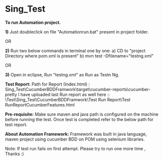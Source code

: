 # Sing_Test

**To run  Automation project.**

**1)**  Just doubleclick on file "Automationrun.bat"  present in project folder.

OR

**2)** Run two below commands in terminal one by one:
a) CD to "project Directory where pom.xml is present"
b) mvn test -Dfilename="testng.xml"

OR

**3)** Open in eclipse,  Run "testng.xml"  as Run as Testn Ng. 

**Test Report:**
Path for Report (Index.html) :  Sing_Test\CucumberBDDFramwork\target\cucumber-reports\cucumber-pretty
 I have uploaded last Run report as well here  :: \Test\Sing_Test\CucumberBDDFramwork\Test Run Report\Test RunReportCucumberFeatures.html


**Pre-requisite:**  Make sure maven and java path is configured on the machine before running the test.
Once  test is completed refer to the below path for test report.


**About Automation Framework:**   Framework was built in java language,  maven project using cucumber BDD  on POM using selenium libraries. 

Note: If test run fails on first attempt. Please try to run one more time , Thanks :)
